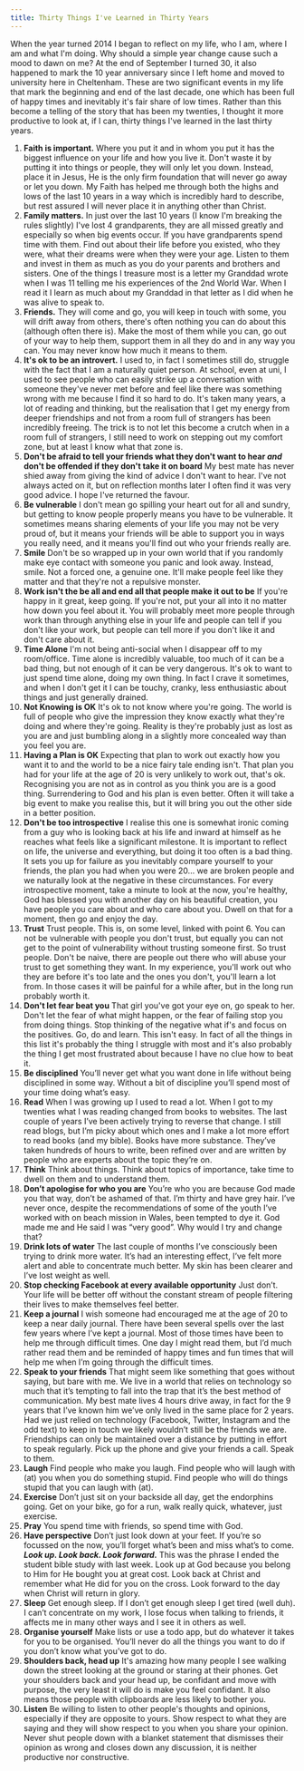 ```yaml
---
title: Thirty Things I've Learned in Thirty Years
---
```

When the year turned 2014 I began to reflect on my life, who I am, where I am and what I'm doing. Why should a simple year change cause such a mood to dawn on me? At the end of September I turned 30, it also happened to mark the 10 year anniversary since I left home and moved to university here in Cheltenham. These are two significant events in my life that mark the beginning and end of the last decade, one which has been full of happy times and inevitably it's fair share of low times. Rather than this become a telling of the story that has been my twenties, I thought it more productive to look at, if I can, thirty things I've learned in the last thirty years.


1. **Faith is important.**
Where you put it and in whom you put it has the biggest influence on your life and how you live it. Don't waste it by putting it into things or people, they will only let you down. Instead, place it in Jesus, He is the only firm foundation that will never go away or let you down. My Faith has helped me through both the highs and lows of the last 10 years in a way which is incredibly hard to describe, but rest assured I will never place it in anything other than Christ.
2. **Family matters.**
In just over the last 10 years (I know I'm breaking the rules slightly) I've lost 4 grandparents, they are all missed greatly and especially so when big events occur. If you have grandparents spend time with them. Find out about their life before you existed, who they were, what their dreams were when they were your age. Listen to them and invest in them as much as you do your parents and brothers and sisters. One of the things I treasure most is a letter my Granddad wrote when I was 11 telling me his experiences of the 2nd World War. When I read it I learn as much about my Granddad in that letter as I did when he was alive to speak to.
3. **Friends.**
They will come and go, you will keep in touch with some, you will drift away from others, there's often nothing you can do about this (although often there is). Make the most of them while you can, go out of your way to help them, support them in all they do and in any way you can. You may never know how much it means to them.
4. **It's ok to be an introvert.**
I used to, in fact I sometimes still do, struggle with the fact that I am a naturally quiet person. At school, even at uni, I used to see people who can easily strike up a conversation with someone they've never met before and feel like there was something wrong with me because I find it so hard to do. It's taken many years, a lot of reading and thinking, but the realisation that I get my energy from deeper friendships and not from a room full of strangers has been incredibly freeing. The trick is to not let this become a crutch when in a room full of strangers, I still need to work on stepping out my comfort zone, but at least I know what that zone is.
5. **Don't be afraid to tell your friends what they don't want to hear <em>and</em> don't be offended if they don't take it on board**
My best mate has never shied away from giving the kind of advice I don't want to hear. I've not always acted on it, but on reflection months later I often find it was very good advice. I hope I've returned the favour.
6. **Be vulnerable**
I don't mean go spilling your heart out for all and sundry, but getting to know people properly means you have to be vulnerable. It sometimes means sharing elements of your life you may not be very proud of, but it means your friends will be able to support you in ways you really need, and it means you'll find out who your friends really are.
7. **Smile**
Don't be so wrapped up in your own world that if you randomly make eye contact with someone you panic and look away. Instead, smile. Not a forced one, a genuine one. It'll make people feel like they matter and that they're not a repulsive monster.
8. **Work isn't the be all and end all that people make it out to be**
If you're happy in it great, keep going. If you're not, put your all into it no matter how down you feel about it. You will probably meet more people through work than through anything else in your life and people can tell if you don't like your work, but people can tell more if you don't like it and don't care about it.
9. **Time Alone**
I'm not being anti-social when I disappear off to my room/office. Time alone is incredibly valuable, too much of it can be a bad thing, but not enough of it can be very dangerous. It's ok to want to just spend time alone, doing my own thing. In fact I crave it sometimes, and when I don't get it I can be touchy, cranky, less enthusiastic about things and just generally drained.
10. **Not Knowing is OK**
It's ok to not know where you're going. The world is full of people who give the impression they know exactly what they're doing and where they're going. Reality is they're probably just as lost as you are and just bumbling along in a slightly more concealed way than you feel you are.
11. **Having a Plan is OK**
Expecting that plan to work out exactly how you want it to and the world to be a nice fairy tale ending isn't. That plan you had for your life at the age of 20 is very unlikely to work out, that's ok. Recognising you are not as in control as you think you are is a good thing. Surrendering to God and his plan is even better. Often it will take a big event to make you realise this, but it will bring you out the other side in a better position.
12. **Don't be too introspective**
I realise this one is somewhat ironic coming from a guy who is looking back at his life and inward at himself as he reaches what feels like a significant milestone. It is important to reflect on life, the universe and everything, but doing it too often is a bad thing. It sets you up for failure as you inevitably compare yourself to your friends, the plan you had when you were 20… we are broken people and we naturally look at the negative in these circumstances. For every introspective moment, take a minute to look at the now, you're healthy, God has blessed you with another day on his beautiful creation, you have people you care about and who care about you. Dwell on that for a moment, then go and enjoy the day.
13. **Trust**
Trust people. This is, on some level, linked with point 6. You can not be vulnerable with people you don't trust, but equally you can not get to the point of vulnerability without trusting someone first. So trust people. Don't be naive, there are people out there who will abuse your trust to get something they want. In my experience, you'll work out who they are before it's too late and the ones you don't, you'll learn a lot from. In those cases it will be painful for a while after, but in the long run probably worth it.
14. **Don't let fear beat you**
That girl you've got your eye on, go speak to her. Don't let the fear of what might happen, or the fear of failing stop you from doing things. Stop thinking of the negative what if's and focus on the positives. Go, do and learn. This isn't easy. In fact of all the things in this list it's probably the thing I struggle with most and it's also probably the thing I get most frustrated about because I have no clue how to beat it.
15. **Be disciplined**
You’ll never get what you want done in life without being disciplined in some way. Without a bit of discipline you’ll spend most of your time doing what’s easy.
16. **Read**
When I was growing up I used to read a lot. When I got to my twenties what I was reading changed from books to websites. The last couple of years I’ve been actively trying to reverse that change. I still read blogs, but I’m picky about which ones and I make a lot more effort to read books (and my bible). Books have more substance. They’ve taken hundreds of hours to write, been refined over and are written by people who are experts about the topic they’re on.
17. **Think**
Think about things. Think about topics of importance, take time to dwell on them and to understand them.
18. **Don’t apologise for who you are**
You’re who you are because God made you that way, don’t be ashamed of that. I’m thirty and have grey hair. I’ve never once, despite the recommendations of some of the youth I’ve worked with on beach mission in Wales, been tempted to dye it. God made me and He said I was “very good”. Why would I try and change that?
19. **Drink lots of water**
The last couple of months I’ve consciously been trying to drink more water. It’s had an interesting effect, I’ve felt more alert and able to concentrate much better. My skin has been clearer and I’ve lost weight as well.
20. **Stop checking Facebook at every available opportunity**
Just don’t. Your life will be better off without the constant stream of people filtering their lives to make themselves feel better.
21. **Keep a journal**
I wish someone had encouraged me at the age of 20 to keep a near daily journal. There have been several spells over the last few years where I’ve kept a journal. Most of those times have been to help me through difficult times. One day I might read them, but I’d much rather read them and be reminded of happy times and fun times that will help me when I’m going through the difficult times.
22. **Speak to your friends**
That might seem like something that goes without saying, but bare with me. We live in a world that relies on technology so much that it’s tempting to fall into the trap that it’s the best method of communication. My best mate lives 4 hours drive away, in fact for the 9 years that I’ve known him we’ve only lived in the same place for 2 years. Had we just relied on technology (Facebook, Twitter, Instagram and the odd text) to keep in touch we likely wouldn’t still be the friends we are. Friendships can only be maintained over a distance by putting in effort to speak regularly. Pick up the phone and give your friends a call. Speak to them.
23. **Laugh**
Find people who make you laugh. Find people who will laugh with (at) you when you do something stupid. Find people who will do things stupid that you can laugh with (at).
24. **Exercise**
Don’t just sit on your backside all day, get the endorphins going. Get on your bike, go for a run, walk really quick, whatever, just exercise.
25. **Pray**
You spend time with friends, so spend time with God.
26. **Have perspective**
Don’t just look down at your feet. If you’re so focussed on the now, you’ll forget what’s been and miss what’s to come. ___Look up. Look back. Look forward.___ This was the phrase I ended the student bible study with last week. Look up at God because you belong to Him for He bought you at great cost. Look back at Christ and remember what He did for you on the cross. Look forward to the day when Christ will return in glory.
27. **Sleep**
Get enough sleep. If I don’t get enough sleep I get tired (well duh). I can’t concentrate on my work, I lose focus when talking to friends, it affects me in many other ways and I see it in others as well.
28. **Organise yourself**
Make lists or use a todo app, but do whatever it takes for you to be organised. You’ll never do all the things you want to do if you don’t know what you’ve got to do.
29. **Shoulders back, head up**
It's amazing how many people I see walking down the street looking at the ground or staring at their phones. Get your shoulders back and your head up, be confidant and move with purpose, the very least it will do is make you feel confidant. It also means those people with clipboards are less likely to bother you.
30. **Listen**
Be willing to listen to other people's thoughts and opinions, especially if they are opposite to yours. Show respect to what they are saying and they will show respect to you when you share your opinion. Never shut people down with a blanket statement that dismisses their opinion as wrong and closes down any discussion, it is neither productive nor constructive.
